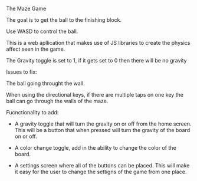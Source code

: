 The Maze Game

The goal is to get the ball to the finishing block.

Use WASD to control the ball.

This is a web apllication that makes use of JS libraries to create the physics affect seen in the game.

The Gravity toggle is set to 1, if it gets set to 0 then there will be no gravity


Issues to fix: 

The ball going throught the wall.

When using the directional keys, if there are multiple taps on one key the ball can go through the walls of the maze.

Fucnctionality to add: 

- A gravity toggle that will turn the gravity on or off from the home screen. This will be a button that when pressed will turn the gravity  of the board on or off.

- A color change toggle, add in the ability to change the color of the board.

- A settings screen where all of the buttons can be placed. This will make it easy for the user to change the settigns of the game from one place.




